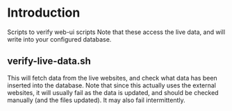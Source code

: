 # Introduction

Scripts to verify web-ui scripts
Note that these access the live data, and will write into your configured database.

## verify-live-data.sh

This will fetch data from the live websites, and check what data has been inserted into the database.
Note that since this actually uses the external websites, it will usually fail as the data is updated, and should be checked manually (and the files updated).
It may also fail intermittently.

